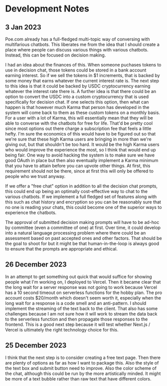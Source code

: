 # Development Notes

## 3 Jan 2023
Poe.com already has a full-fledged multi-topic way of conversing with multifarious chatbots. This liberates me from the idea that I should create a place where people can discuss various things with various chatbots. Instead, this can be focused on decision making.

I had an idea about the finances of this. When someone puchases tokens to use in decision chat, those tokens could be stored in a bank account earning interest. So if we sell the tokens in $1 increments, that is backed by some money that earns whatever the current interest rate is. The next step to this idea is that it could be backed by USDC cryptocurrency earning whatever the interest rate there is. A further idea is that there could be an option to convert the USDC into a custom cryptocurrency that is used specifically for decision chat. If one selects this option, then what can happen is that however much Karma that person has developed in the system will come back to them as these custom tokens on a monthly basis. For a user with a lot of Karma, this will essentially mean that they will be able to converse with the chatbots for free for life. That'd be pretty cool since most options out there charge a subscription fee that feels a little hefty. I'm sure the economics of this would have to be figured out so that we're sure that these high Karma users are bringing in more than we're giving out, but that shouldn't be too hard. It would be the high Karma users who would improve the experience the most, so I think that would end up being fair. One way to avoid hacking the system is to make sure we have good OAuth in place but then also eventually implement a Karma minimum that you have to attain before you can upvote other things. At first, this requirement should not be there, since at first this will only be offered to people who we trust anyway.

If we offer a "free chat" option in addition to all the decision chat prompts, this could end up being an optimally cost-effective way to chat to the various chatbots. If we implement a full fledged set of features along with this such as chat history and encryption so you can be reasonably sure that no one is reading your chats, this could become one of the superior ways to experience the chatbots.

The approval of submitted decision making prompts will have to be ad-hoc by committee (even a committee of one) at first. Over time, it could develop into a natural language processing problem where there could be an assessment based on past accepted ones and other factors. That should be the goal to shoot for but it might be that human-in-the-loop is always good to ensure that the prompts are appropriate and ethical.

## 26 December 2023
In an attempt to get something out quick that would suffice for showing people what I'm working on, I deployed to Vercel. Then it became clear that the long wait for a server response was not going to work because Vercel has a 10 second timeout on serverless functions for the hobby plan. The pro account costs $20/month which doesn't seem worth it, especially when the long wait for a response is a code smell and an anti-pattern. I should implement the streaming of the text back to the client. That also has some challenges because I am not sure how it will work to stream the data back to the serverless function and then propagate those responses to the frontend. This is a good next step because it will test whether Next.js / Vercel is ultimately the right technology choice for this.

## 25 December 2023
I think that the next step is to consider creating a free text page.
Then there are plenty of options as far as how I want to package this.
Also the style of the text box and submit button need to improve.
Also the color scheme of the chat, although this could be run by the more artistically minded. It might be more of a text bubble rather than raw text that have different colors.
